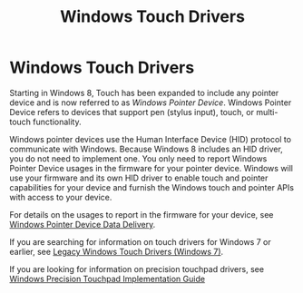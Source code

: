 ﻿---
title: Windows Touch Drivers
description: Starting in Windows 8, Touch has been expanded to include any pointer device and is now referred to as Windows Pointer Device. Windows Pointer Device refers to devices that support pen (stylus input), touch, or multi-touch functionality.
ms.assetid: CFFB0353-3F8B-45AF-BD10-EE759074B08B
---

# Windows Touch Drivers


Starting in Windows 8, Touch has been expanded to include any pointer device and is now referred to as *Windows Pointer Device*. Windows Pointer Device refers to devices that support pen (stylus input), touch, or multi-touch functionality.

Windows pointer devices use the Human Interface Device (HID) protocol to communicate with Windows. Because Windows 8 includes an HID driver, you do not need to implement one. You only need to report Windows Pointer Device usages in the firmware for your pointer device. Windows will use your firmware and its own HID driver to enable touch and pointer capabilities for your device and furnish the Windows touch and pointer APIs with access to your device.

For details on the usages to report in the firmware for your device, see [Windows Pointer Device Data Delivery](windows_pointer_device_data_delivery_protocol.md).

If you are searching for information on touch drivers for Windows 7 or earlier, see [Legacy Windows Touch Drivers (Windows 7)](portal.md).

If you are looking for information on precision touchpad drivers, see [Windows Precision Touchpad Implementation Guide](windows-precision-touchpad-implementation-guide.md)

 

 




